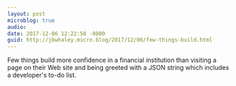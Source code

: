 ```yaml
---
layout: post
microblog: true
audio: 
date: 2017-12-06 12:22:58 -0800
guid: http://jbwhaley.micro.blog/2017/12/06/few-things-build.html
---
```

Few things build more confidence in a financial institution than visiting a page on their Web site and being greeted with a JSON string which includes a developer's to-do list.
